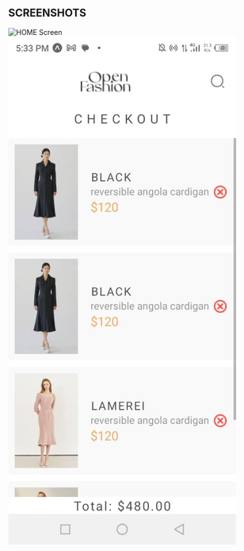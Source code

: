 ## SCREENSHOTS

![HOME Screen](screenshots/homeCreen.jpg)
![CART Screen](screenshots/cartScreen.jpg)
